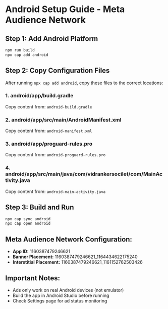 
# Android Setup Guide - Meta Audience Network

## Step 1: Add Android Platform
```bash
npm run build
npx cap add android
```

## Step 2: Copy Configuration Files

After running `npx cap add android`, copy these files to the correct locations:

### 1. android/app/build.gradle
Copy content from: `android-build.gradle`

### 2. android/app/src/main/AndroidManifest.xml  
Copy content from: `android-manifest.xml`

### 3. android/app/proguard-rules.pro
Copy content from: `android-proguard-rules.pro`

### 4. android/app/src/main/java/com/vidrankersocilet/com/MainActivity.java
Copy content from: `android-main-activity.java`

## Step 3: Build and Run
```bash
npx cap sync android
npx cap open android
```

## Meta Audience Network Configuration:
- **App ID:** 1160387479246621
- **Banner Placement:** 1160387479246621_1164434622175240
- **Interstitial Placement:** 1160387479246621_1161152762503426

## Important Notes:
- Ads only work on real Android devices (not emulator)
- Build the app in Android Studio before running
- Check Settings page for ad status monitoring
